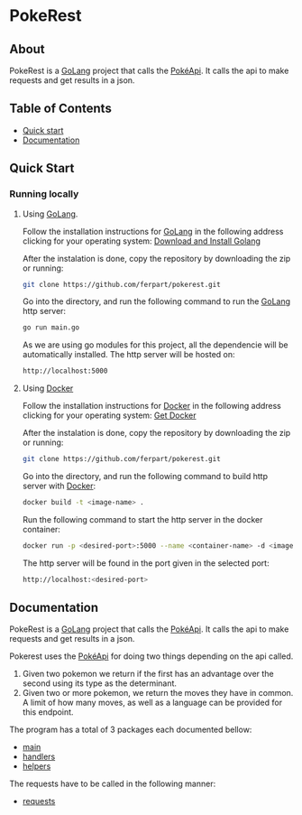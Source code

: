 # PokeRest

## About

PokeRest is a [GoLang](https://golang.org/) project that calls the [PokéApi](https://pokeapi.co/). It calls the api to make requests and get results in a json.

## Table of Contents

- [Quick start](#quick-start)
- [Documentation](#documentation)

## Quick Start

### Running locally

1. Using [GoLang](https://golang.org/).

   Follow the installation instructions for [GoLang](https://golang.org/) in the following address clicking for your operating system: [Download and Install Golang](https://golang.org/doc/install)

   After the instalation is done, copy the repository by downloading the zip or running:

   ```bash
   git clone https://github.com/ferpart/pokerest.git
   ```

   Go into the directory, and run the following command to run the [GoLang](https://golang.org/) http server:

   ```bash
   go run main.go
   ```

   As we are using go modules for this project, all the dependencie will be automatically installed. The http server will be hosted on:

   ```bash
   http://localhost:5000
   ```

2. Using [Docker](https://www.docker.com/)

   Follow the installation instructions for [Docker](https://www.docker.com/) in the following address clicking for your operating system: [Get Docker](https://docs.docker.com/get-docker/)

   After the instalation is done, copy the repository by downloading the zip or running:

   ```bash
   git clone https://github.com/ferpart/pokerest.git
   ```

   Go into the directory, and run the following command to build http server with [Docker](https://www.docker.com/):

   ```bash
   docker build -t <image-name> .
   ```

   Run the following command to start the http server in the docker container:

   ```bash
   docker run -p <desired-port>:5000 --name <container-name> -d <image-name>
   ```

   The http server will be found in the port given in the selected port:

   ```bash
   http://localhost:<desired-port>
   ```

## Documentation

PokeRest is a [GoLang](https://golang.org/) project that calls the [PokéApi](https://pokeapi.co/). It calls the api to make requests and get results in a json.

Pokerest uses the [PokéApi](https://pokeapi.co/) for doing two things depending on the api called.

1. Given two pokemon we return if the first has an advantage over the second using its type as the determinant.
2. Given two or more pokemon, we return the moves they have in common. A limit of how many moves, as well as a language can be provided for this endpoint.

The program has a total of 3 packages each documented bellow:

- [main](https://github.com/ferpart/pokerest/tree/master/Docs/main.md)
- [handlers](https://github.com/ferpart/pokerest/tree/master/Docs/handlers.md)
- [helpers](https://github.com/ferpart/pokerest/tree/master/Docs/helpers.md)

The requests have to be called in the following manner:

- [requests](https://github.com/ferpart/pokerest/tree/master/Docs/requests.md)
